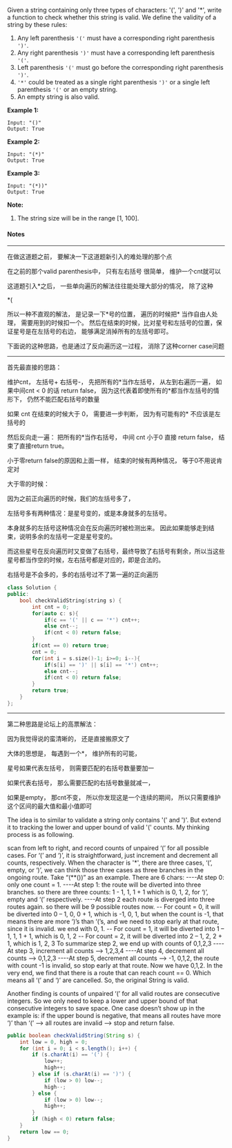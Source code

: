 Given a string containing only three types of characters: '(', ')' and '*', write a function to check whether this string is valid. We define the validity of a string by these rules:

1. Any left parenthesis `'('` must have a corresponding right parenthesis `')'`.
2. Any right parenthesis `')'` must have a corresponding left parenthesis `'('`.
3. Left parenthesis `'('` must go before the corresponding right parenthesis `')'`.
4. `'*'` could be treated as a single right parenthesis `')'` or a single left parenthesis `'('` or an empty string.
5. An empty string is also valid.



**Example 1:**

```
Input: "()"
Output: True
```

**Example 2:**

```
Input: "(*)"
Output: True
```

**Example 3:**

```
Input: "(*))"
Output: True
```

**Note:**

1. The string size will be in the range [1, 100].



#### Notes

---

在做这道题之前， 要解决一下这道题新引入的难处理的那个点

在之前的那个valid parenthesis中， 只有左右括号 很简单， 维护一个cnt就可以

这道题引入*之后， 一些单向遍历的解法往往能处理大部分的情况， 除了这种

*(

所以一种不直观的解法， 是记录一下*号的位置， 遍历的时候把\* 当作自由人处理， 需要用到的时候扣一个。 然后在结束的时候，比对星号和左括号的位置，保证星号是在左括号的右边， 能够满足消掉所有的左括号即可。

下面说的这种思路，也是通过了反向遍历这一过程， 消除了这种corner case问题

---

首先最直接的思路：

维护cnt， 左括号+ 右括号-， 先把所有的*当作左括号， 从左到右遍历一遍， 如果中间cnt < 0 的话 return false， 因为这代表着即使所有的\*都当作左括号的情形下， 仍然不能匹配右括号的数量

如果 cnt 在结束的时候大于 0， 需要进一步判断， 因为有可能有的* 不应该是左括号的

然后反向走一遍： 把所有的*当作右括号， 中间 cnt 小于0 直接 return false， 结束了直接return true。

小于零return false的原因和上面一样， 结束的时候有两种情况， 等于0不用说肯定对

大于零的时候：

因为之前正向遍历的时候，我们的左括号多了，

左括号多有两种情况：是星号变的，或是本身就多的左括号。

本身就多的左括号这种情况会在反向遍历时被检测出来。 因此如果能够走到结束，说明多余的左括号一定是星号变的。

而这些星号在反向遍历时又变做了右括号，最终导致了右括号有剩余，所以当这些星号都当作空的时候，左右括号都是对应的，即是合法的。

右括号是不会多的，多的右括号过不了第一遍的正向遍历

```c++
class Solution {
public:
    bool checkValidString(string s) {
        int cnt = 0;
        for(auto c: s){
            if(c == '(' || c == '*') cnt++;
            else cnt--;
            if(cnt < 0) return false;
        }
        if(cnt == 0) return true;
        cnt = 0;
        for(int i = s.size()-1; i>=0; i--){
            if(s[i] == ')' || s[i] == '*') cnt++;
            else cnt--;
            if(cnt < 0) return false;
        }
        return true;
    }
};
```

---

第二种思路是论坛上的高票解法：

因为我觉得说的蛮清晰的， 还是直接搬原文了

大体的思想是， 每遇到一个*， 维护所有的可能，

星号如果代表左括号， 则需要匹配的右括号数量要加一

如果代表右括号， 那么需要匹配的右括号数量就减一，

如果是empty， 那cnt不变， 所以你发现这是一个连续的期间， 所以只需要维护这个区间的最大值和最小值即可

The idea is to similar to validate a string only contains '(' and ')'. But extend it to tracking the lower and upper bound of valid '(' counts. My thinking process is as following.



scan from left to right, and record counts of unpaired ‘(’ for all possible cases. For ‘(’ and ‘)’, it is straightforward, just increment and decrement all counts, respectively.
When the character is '*', there are three cases, ‘(’, empty, or ‘)’, we can think those three cases as three branches in the ongoing route.
Take “(**())” as an example. There are 6 chars:
----At step 0: only one count = 1.
----At step 1: the route will be diverted into three branches.
so there are three counts: 1 - 1, 1, 1 + 1 which is 0, 1, 2, for ‘)’, empty and ‘(’ respectively.
----At step 2 each route is diverged into three routes again. so there will be 9 possible routes now.
-- For count = 0, it will be diverted into 0 – 1, 0, 0 + 1, which is -1, 0, 1, but when the count is -1, that means there are more ‘)’s than ‘(’s, and we need to stop early at that route, since it is invalid. we end with 0, 1.
-- For count = 1, it will be diverted into 1 – 1, 1, 1 + 1, which is 0, 1, 2
-- For count = 2, it will be diverted into 2 – 1, 2, 2 + 1, which is 1, 2, 3
To summarize step 2, we end up with counts of 0,1,2,3
----At step 3, increment all counts --> 1,2,3,4
----At step 4, decrement all counts --> 0,1,2,3
----At step 5, decrement all counts --> -1, 0,1,2, the route with count -1 is invalid, so stop early at that route. Now we have 0,1,2.
In the very end, we find that there is a route that can reach count == 0. Which means all ‘(’ and ‘)’ are cancelled. So, the original String is valid.

Another finding is counts of unpaired ‘(’ for all valid routes are consecutive integers. So we only need to keep a lower and upper bound of that consecutive integers to save space.
One case doesn’t show up in the example is: if the upper bound is negative, that means all routes have more ‘)’ than ‘(’ --> all routes are invalid --> stop and return false.

```java
public boolean checkValidString(String s) {
    int low = 0, high = 0;
    for (int i = 0; i < s.length(); i++) {
        if (s.charAt(i) == '(') {
            low++;
            high++;
        } else if (s.charAt(i) == ')') {
            if (low > 0) low--;
            high--;
        } else {
            if (low > 0) low--;
            high++;
        }
        if (high < 0) return false;
    }
    return low == 0;
}
```



